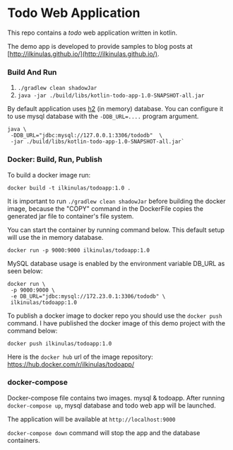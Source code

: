 # Todo Web Application
This repo contains a *todo* web application written in kotlin. 

The demo app is developed to provide samples to blog posts at [http://ilkinulas.github.io/](http://ilkinulas.github.io/).    


### Build And Run

1. `./gradlew clean shadowJar`
2. `java -jar ./build/libs/kotlin-todo-app-1.0-SNAPSHOT-all.jar`

By default application uses [h2](http://www.h2database.com/html/main.html) (in memory) database.
You can configure it to use mysql database with the `-DDB_URL=....` program argument.

```
java \
 -DDB_URL="jdbc:mysql://127.0.0.1:3306/tododb"  \
 -jar ./build/libs/kotlin-todo-app-1.0-SNAPSHOT-all.jar`
```

### Docker: Build, Run, Publish
 
To build a docker image run:

`docker build -t ilkinulas/todoapp:1.0 .`

It is important to run `./gradlew clean shadowJar` before building the docker image, because the "COPY" command in the DockerFile
copies the generated jar file to container's file system.

You can start the container by running command below. This default setup will use the in memory database.

`docker run -p 9000:9000 ilkinulas/todoapp:1.0`

MySQL database usage is enabled by the environment variable DB_URL as seen below:

```
docker run \
 -p 9000:9000 \
 -e DB_URL="jdbc:mysql://172.23.0.1:3306/tododb" \
 ilkinulas/todoapp:1.0
```

To publish a docker image to docker repo you should use the `docker push` command. I have published the docker image of this demo project with the command below:

`docker push ilkinulas/todoapp:1.0`

Here is the `docker hub` url of the image repository: https://hub.docker.com/r/ilkinulas/todoapp/

### docker-compose

Docker-compose file contains two images. mysql & todoapp.
After running `docker-compose up`, mysql database and todo web app will be launched. 

The application will be available at `http://localhost:9000`

`docker-compose down` command will stop the app and the database containers.
